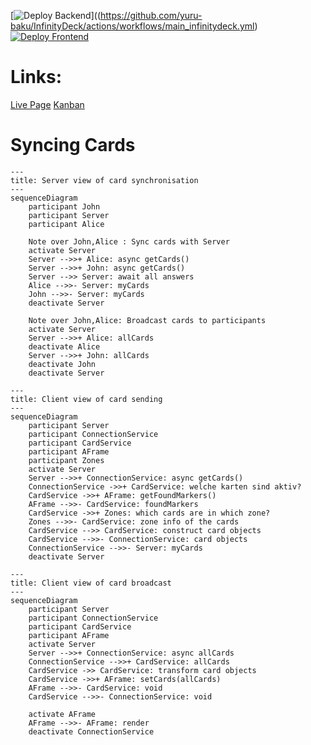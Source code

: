 [![Deploy Backend](https://github.com/yuru-baku/InfinityDeck/actions/workflows/main_InfinityDeck.yml/badge.svg)]((https://github.com/yuru-baku/InfinityDeck/actions/workflows/main_infinitydeck.yml)
[![Deploy Frontend](https://github.com/yuru-baku/InfinityDeck/actions/workflows/deploy-vue_config.yml/badge.svg)](https://github.com/yuru-baku/InfinityDeck/actions/workflows/deploy-vue_config.yml)

# Links:
[Live Page](https://yuru-baku.github.io/InfinityDeck/)
[Kanban](https://miro.com/welcomeonboard/Y0pHWlpaUjEwR0RYSjBvZjFmMDYwcXRKRVhmY2M2a2FKY0ZJdFRvOU1qM01qVTUyRzdkbHVJTnc4TmhZa0RJQ3wzNDU4NzY0NTc0NzE4Mzk3MjYyfDI=?share_link_id=690598034590)

# Syncing Cards
```mermaid
---
title: Server view of card synchronisation
---
sequenceDiagram
	participant John
	participant Server
	participant Alice
	
	Note over John,Alice : Sync cards with Server
	activate Server
	Server -->>+ Alice: async getCards()
	Server -->>+ John: async getCards()
	Server -->> Server: await all answers
	Alice -->>- Server: myCards
	John -->>- Server: myCards
    deactivate Server
    
	Note over John,Alice: Broadcast cards to participants
	activate Server
	Server -->>+ Alice: allCards
	deactivate Alice
	Server -->>+ John: allCards
	deactivate John
	deactivate Server
```

```mermaid
---
title: Client view of card sending
---
sequenceDiagram
	participant Server
	participant ConnectionService
	participant CardService
	participant AFrame
	participant Zones
	activate Server
	Server -->>+ ConnectionService: async getCards()
	ConnectionService ->>+ CardService: welche karten sind aktiv?
	CardService ->>+ AFrame: getFoundMarkers()
	AFrame -->>- CardService: foundMarkers
	CardService ->>+ Zones: which cards are in which zone?
	Zones -->>- CardService: zone info of the cards
	CardService -->> CardService: construct card objects
	CardService -->>- ConnectionService: card objects
	ConnectionService -->>- Server: myCards
	deactivate Server
```

```mermaid
---
title: Client view of card broadcast
---
sequenceDiagram
	participant Server
	participant ConnectionService
	participant CardService
	participant AFrame
	activate Server
	Server -->>+ ConnectionService: async allCards
    ConnectionService -->>+ CardService: allCards
    CardService ->> CardService: transform card objects
    CardService ->>+ AFrame: setCards(allCards)
    AFrame -->>- CardService: void
    CardService -->>- ConnectionService: void
     
	activate AFrame
    AFrame -->>- AFrame: render
    deactivate ConnectionService

```